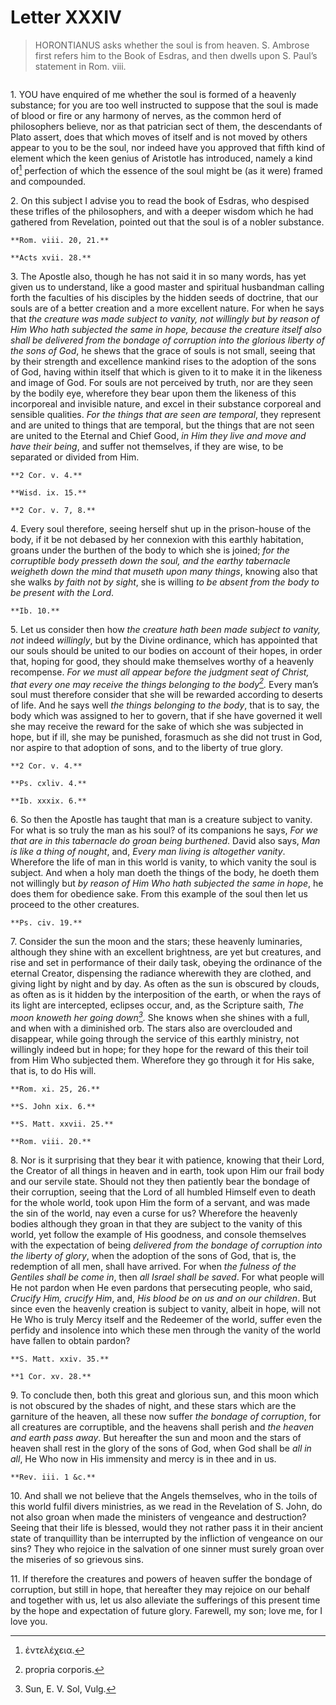 # Letter XXXIV

> HORONTIANUS asks whether the soul is from heaven. S. Ambrose
> first refers him to the Book of Esdras, and then dwells upon
> S. Paul’s statement in Rom. viii.

```{centered} AMBROSE TO HORONTIANUS[^176], GREETING
```

1\. YOU have enquired of me whether the soul is formed of a heavenly
substance; for you are too well instructed to suppose that the soul
is made of blood or fire or any harmony of nerves, as the common
herd of philosophers believe, nor as that patrician sect of them, the
descendants of Plato assert, does that which moves of itself and is
not moved by others appear to you to be the soul, nor indeed have you
approved that fifth kind of element which the keen genius of Aristotle
has introduced, namely a kind of[^177] perfection of which the essence
of the soul might be (as it were) framed and compounded.

2\. On this subject I advise you to read the book of Esdras, who
despised these trifles of the philosophers, and with a deeper wisdom
which he had gathered from Revelation, pointed out that the soul is of
a nobler substance.

```{margin}
**Rom. viii. 20, 21.**

**Acts xvii. 28.**
```

3\. The Apostle also, though he has not said it in so many words, has
yet given us to understand, like a good master and spiritual husbandman
calling forth the faculties of his disciples by the hidden seeds of
doctrine, that our souls are of a better creation and a more excellent
nature. For when he says that _the creature was made subject to vanity,
not willingly but by reason of Him Who hath subjected the same in hope,
because the creature itself also shall be delivered from the bondage
of corruption into the glorious liberty of the sons of God_, he shews
that the grace of souls is not small, seeing that by their strength
and excellence mankind rises to the adoption of the sons of God, having
within itself that which is given to it to make it in the likeness
and image of God. For souls are not perceived by truth, nor are they
seen by the bodily eye, wherefore they bear upon them the likeness of
this incorporeal and invisible nature, and excel in their substance
corporeal and sensible qualities. _For the things that are seen are
temporal_, they represent and are united to things that are temporal,
but the things that are not seen are united to the Eternal and Chief
Good, _in Him they live and move and have their being_, and suffer not
themselves, if they are wise, to be separated or divided from Him.

```{margin}
**2 Cor. v. 4.**

**Wisd. ix. 15.**

**2 Cor. v. 7, 8.**
```

4\. Every soul therefore, seeing herself shut up in the prison-house
of the body, if it be not debased by her connexion with this earthly
habitation, groans under the burthen of the body to which she is
joined; _for the corruptible body presseth down the soul, and the
earthy tabernacle weigheth down the mind that museth upon many things_,
knowing also that she walks _by faith not by sight_, she is willing
_to be absent from the body to be present with the Lord_.

```{margin}
**Ib. 10.**
```

5\. Let us consider then how _the creature hath been made subject to
vanity, not_ indeed _willingly_, but by the Divine ordinance, which
has appointed that our souls should be united to our bodies on account
of their hopes, in order that, hoping for good, they should make
themselves worthy of a heavenly recompense. _For we must all appear
before the judgment seat of Christ, that every one may receive the
things belonging to the body[^178]._ Every man’s soul must therefore
consider that she will be rewarded according to deserts of life. And he
says well _the things belonging to the body_, that is to say, the body
which was assigned to her to govern, that if she have governed it well
she may receive the reward for the sake of which she was subjected in
hope, but if ill, she may be punished, forasmuch as she did not trust
in God, nor aspire to that adoption of sons, and to the liberty of true
glory.

```{margin}
**2 Cor. v. 4.**

**Ps. cxliv. 4.**

**Ib. xxxix. 6.**
```

6\. So then the Apostle has taught that man is a creature subject to
vanity. For what is so truly the man as his soul? of its companions he
says, _For we that are in this tabernacle do groan being burthened_.
David also says, _Man is like a thing of nought_, and, _Every man
living is altogether vanity_. Wherefore the life of man in this world
is vanity, to which vanity the soul is subject. And when a holy man
doeth the things of the body, he doeth them not willingly but _by
reason of Him Who hath subjected the same in hope_, he does them for
obedience sake. From this example of the soul then let us proceed to
the other creatures.

```{margin}
**Ps. civ. 19.**
```

7\. Consider the sun the moon and the stars; these heavenly
luminaries, although they shine with an excellent brightness, are yet
but creatures, and rise and set in performance of their daily task,
obeying the ordinance of the eternal Creator, dispensing the radiance
wherewith they are clothed, and giving light by night and by day.
As often as the sun is obscured by clouds, as often as is it hidden
by the interposition of the earth, or when the rays of its light are
intercepted, eclipses occur, and, as the Scripture saith, _The moon
knoweth her going down[^179]._ She knows when she shines with a full,
and when with a diminished orb. The stars also are overclouded and
disappear, while going through the service of this earthly ministry,
not willingly indeed but in hope; for they hope for the reward of this
their toil from Him Who subjected them. Wherefore they go through it
for His sake, that is, to do His will.

```{margin}
**Rom. xi. 25, 26.**

**S. John xix. 6.**

**S. Matt. xxvii. 25.**

**Rom. viii. 20.**
```

8\. Nor is it surprising that they bear it with patience, knowing that
their Lord, the Creator of all things in heaven and in earth, took
upon Him our frail body and our servile state. Should not they then
patiently bear the bondage of their corruption, seeing that the Lord
of all humbled Himself even to death for the whole world, took upon Him
the form of a servant, and was made the sin of the world, nay even a
curse for us? Wherefore the heavenly bodies although they groan in that
they are subject to the vanity of this world, yet follow the example
of His goodness, and console themselves with the expectation of being
_delivered from the bondage of corruption into the liberty of glory_,
when the adoption of the sons of God, that is, the redemption of all
men, shall have arrived. For when _the fulness of the Gentiles shall be
come in_, then _all Israel shall be saved_. For what people will He not
pardon when He even pardons that persecuting people, who said, _Crucify
Him, crucify Him_, and, _His blood be on us and on our children_. But
since even the heavenly creation is subject to vanity, albeit in hope,
will not He Who is truly Mercy itself and the Redeemer of the world,
suffer even the perfidy and insolence into which these men through the
vanity of the world have fallen to obtain pardon?

```{margin}
**S. Matt. xxiv. 35.**

**1 Cor. xv. 28.**
```

9\. To conclude then, both this great and glorious sun, and this moon
which is not obscured by the shades of night, and these stars which
are the garniture of the heaven, all these now suffer _the bondage of
corruption_, for all creatures are corruptible, and the heavens shall
perish and _the heaven and earth pass away_. But hereafter the sun and
moon and the stars of heaven shall rest in the glory of the sons of God,
when God shall be _all in all_, He Who now in His immensity and mercy
is in thee and in us.

```{margin}
**Rev. iii. 1 &c.**
```

10\. And shall we not believe that the Angels themselves, who in the
toils of this world fulfil divers ministries, as we read in the
Revelation of S. John, do not also groan when made the ministers of
vengeance and destruction? Seeing that their life is blessed, would
they not rather pass it in their ancient state of tranquillity than
be interrupted by the infliction of vengeance on our sins? They who
rejoice in the salvation of one sinner must surely groan over the
miseries of so grievous sins.

11\. If therefore the creatures and powers of heaven suffer the bondage
of corruption, but still in hope, that hereafter they may rejoice on
our behalf and together with us, let us also alleviate the sufferings
of this present time by the hope and expectation of future glory.
Farewell, my son; love me, for I love you.

[^176]: Horontianus appears to have been, like Irenæus, a pupil
    of S. Ambrose, and to have been ordained by him, and to
    have been, as the Benedictine Editors say, ‘In clericorum
    contubernio educatus ab infantia.’ Nothing more is known
    of him. See Letter lxx. 25.

[^177]: ἐντελέχεια.

[^178]: propria corporis.

[^179]: Sun, E. V. Sol, Vulg.
